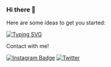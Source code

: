 ### Hi there 👋



Here are some ideas to get you started:

[![Typing SVG](https://readme-typing-svg.demolab.com/?lines=Hello+Everyone!+I'm+Oguz+;I'm+Software+Developer)](https://git.io/typing-svg)

Contact with me!

[![Instagram Badge](https://img.shields.io/badge/-Instagram-C13584?style=flat-quare&labelColor=C13584&logo=instagram&logoColor=white&link=link)](https://instagram.com/ogirillex) 
[![Twitter](https://badgen.net/badge/icon/twitter?icon=twitter&label)](https://twitter.com/yenidenogi)
